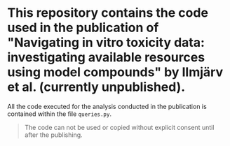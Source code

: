 # This repository contains the code used in the publication of "Navigating in vitro toxicity data: investigating available resources using model compounds" by Ilmjärv et al. (currently unpublished).

All the code executed for the analysis conducted in the publication is contained within the file `queries.py`.

> The code can not be used or copied without explicit consent until after the publishing.
